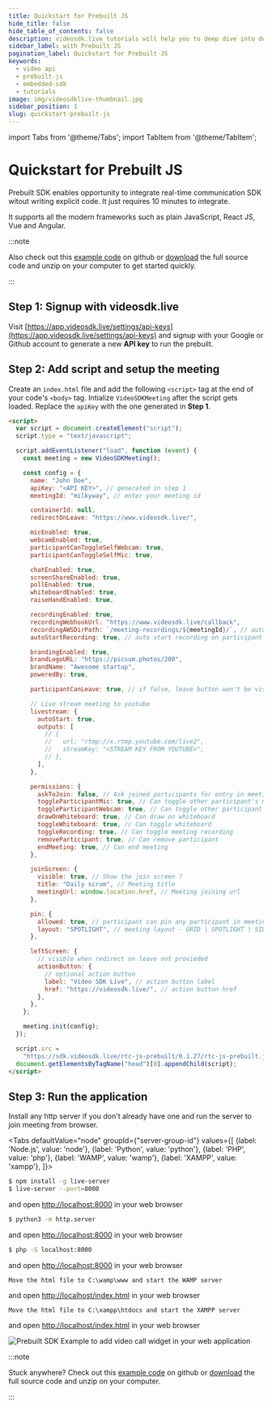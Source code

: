 ```yaml
---
title: Quickstart for Prebuilt JS
hide_title: false
hide_table_of_contents: false
description: videosdk.live tutorials will help you to deep dive into details of all the SDK and API. We tried to include example of all the possible programming langaguges.
sidebar_label: with Prebuilt JS
pagination_label: Quickstart for Prebuilt JS
keywords:
  - video api
  - prebuilt-js
  - embedded-sdk
  - tutorials
image: img/videosdklive-thumbnail.jpg
sidebar_position: 1
slug: quickstart-prebuilt-js
---
```


import Tabs from '@theme/Tabs';
import TabItem from '@theme/TabItem';

# Quickstart for Prebuilt JS

Prebuilt SDK enables opportunity to integrate real-time communication SDK witout writing explicit code. It just requires 10 minutes to integrate.

It supports all the modern frameworks such as plain JavaScript, React JS, Vue and Angular.

:::note

Also check out this [example code](https://github.com/videosdk-live/videosdk-rtc-js-prebuilt-embedded-example) on github or [download](https://github.com/videosdk-live/videosdk-rtc-js-prebuilt-embedded-example/archive/refs/tags/v0.1.1.zip) the full source code and unzip on your computer to get started quickly.

:::

## Step 1: Signup with videosdk.live

Visit [https://app.videosdk.live/settings/api-keys](https://app.videosdk.live/settings/api-keys) and signup with your Google or Github account to generate a new **API key** to run the prebuilt.

## Step 2: Add script and setup the meeting

Create an `index.html` file and add the following `<script>` tag at the end of your code's `<body>` tag. Intialize `VideoSDKMeeting` after the script gets loaded. Replace the `apiKey` with the one generated in **Step 1**.

```html title="index.html"
<script>
  var script = document.createElement("script");
  script.type = "text/javascript";

  script.addEventListener("load", function (event) {
    const meeting = new VideoSDKMeeting();

    const config = {
      name: "John Doe",
      apiKey: "<API KEY>", // generated in step 1
      meetingId: "milkyway", // enter your meeting id

      containerId: null,
      redirectOnLeave: "https://www.videosdk.live/",

      micEnabled: true,
      webcamEnabled: true,
      participantCanToggleSelfWebcam: true,
      participantCanToggleSelfMic: true,

      chatEnabled: true,
      screenShareEnabled: true,
      pollEnabled: true,
      whiteboardEnabled: true,
      raiseHandEnabled: true,

      recordingEnabled: true,
      recordingWebhookUrl: "https://www.videosdk.live/callback",
      recordingAWSDirPath: `/meeting-recordings/${meetingId}/`, // automatically save recording in this s3 path
      autoStartRecording: true, // auto start recording on participant joined

      brandingEnabled: true,
      brandLogoURL: "https://picsum.photos/200",
      brandName: "Awesome startup",
      poweredBy: true,

      participantCanLeave: true, // if false, leave button won't be visible

      // Live stream meeting to youtube
      livestream: {
        autoStart: true,
        outputs: [
          // {
          //   url: "rtmp://x.rtmp.youtube.com/live2",
          //   streamKey: "<STREAM KEY FROM YOUTUBE>",
          // },
        ],
      },

      permissions: {
        askToJoin: false, // Ask joined participants for entry in meeting
        toggleParticipantMic: true, // Can toggle other participant's mic
        toggleParticipantWebcam: true, // Can toggle other participant's webcam
        drawOnWhiteboard: true, // Can draw on whiteboard
        toggleWhiteboard: true, // Can toggle whiteboard
        toggleRecording: true, // Can toggle meeting recording
        removeParticipant: true, // Can remove participant
        endMeeting: true, // Can end meeting
      },

      joinScreen: {
        visible: true, // Show the join screen ?
        title: "Daily scrum", // Meeting title
        meetingUrl: window.location.href, // Meeting joining url
      },

      pin: {
        allowed: true, // participant can pin any participant in meeting
        layout: "SPOTLIGHT", // meeting layout - GRID | SPOTLIGHT | SIDEBAR
      },

      leftScreen: {
        // visible when redirect on leave not provieded
        actionButton: {
          // optional action button
          label: "Video SDK Live", // action button label
          href: "https://videosdk.live/", // action button href
        },
      },
    };

    meeting.init(config);
  });

  script.src =
    "https://sdk.videosdk.live/rtc-js-prebuilt/0.1.27/rtc-js-prebuilt.js";
  document.getElementsByTagName("head")[0].appendChild(script);
</script>
```

## Step 3: Run the application

Install any http server if you don't already have one and run the server to join meeting from browser.

<Tabs
defaultValue="node"
groupId={"server-group-id"}
values={[
{label: 'Node.js', value: 'node'},
{label: 'Python', value: 'python'},
{label: 'PHP', value: 'php'},
{label: 'WAMP', value: 'wamp'},
{label: 'XAMPP', value: 'xampp'},
]}>
<TabItem value="node">

```bash
$ npm install -g live-server
$ live-server --port=8000
```

and open [http://localhost:8000](http://localhost:8000) in your web browser

</TabItem>
<TabItem value="python">

```bash
$ python3 -m http.server
```

and open [http://localhost:8000](http://localhost:8000) in your web browser

</TabItem>
<TabItem value="php">

```bash
$ php -S localhost:8000
```

and open [http://localhost:8000](http://localhost:8000) in your web browser

</TabItem>
<TabItem value="wamp">

```
Move the html file to C:\wamp\www and start the WAMP server
```

and open [http://localhost/index.html](http://localhost/index.html) in your web browser

</TabItem>
<TabItem value="xampp">

```
Move the html file to C:\xampp\htdocs and start the XAMPP server
```

and open [http://localhost/index.html](http://localhost/index.html) in your web browser

</TabItem>
</Tabs>

![Prebuilt SDK Example to add video call widget in your web application](/img/tutorial/integrate-it-anywhere.jpg)

:::note

Stuck anywhere? Check out this [example code](https://github.com/videosdk-live/videosdk-rtc-js-prebuilt-embedded-example) on github or [download](https://github.com/videosdk-live/videosdk-rtc-js-prebuilt-embedded-example/archive/refs/tags/v0.1.1.zip) the full source code and unzip on your computer.

:::
